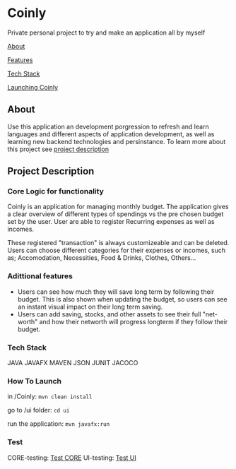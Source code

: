 # Coinly

Private personal project to try and make an application all by myself

[About](#about)

[Features](#adittional-features)

[Tech Stack](#tech-stack)

[Launching Coinly](#how-to-launch)

## About

Use this application an development porgression to refresh and learn languages and different aspects of application development, as well as learning new backend technologies and persinstance.
To learn more about this project see [project description](#documentation)

## Project Description

### Core Logic for functionality

Coinly is an application for managing monthly budget. The application gives a clear overview of different types of spendings vs the pre chosen budget set by the user.
User are able to register Recurring expenses as well as incomes.

These registered "transaction" is always customizeable and can be deleted.
Users can choose different categories for their expenses or incomes, such as; Accomodation, Necessities, Food & Drinks, Clothes, Others...

### Adittional features

* Users can see how much they will save long term by following their budget.
This is also shown when updating the budget, so users can see an instant visual impact on their long term saving.
* Users can add saving, stocks, and other assets to see their full "net-worth" and how their networth will progress longterm if they follow their budget.

### Tech Stack

JAVA
JAVAFX
MAVEN
JSON
JUNIT
JACOCO

### How To Launch

in /Coinly: `mvn clean install`

go to /ui folder: `cd ui`

run the application: `mvn javafx:run`

### Test

CORE-testing: [Test CORE](#how-to-launch)
UI-testing: [Test UI](#how-to-launch)
